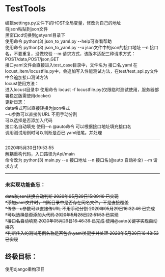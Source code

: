 # TestTools
编辑settings.py文件下的HOST全局变量，修改为自己的地址<br>
将json粘贴到json文件<br>
黑窗口cd切换到getyaml目录下<br>
使用命令 python(3) json_to_yaml.py --help可查看帮助<br>
使用命令 python(3) json_to_yaml.py --u json文件中的json的接口地址 --n 接口名，不要重复，没做校验 --m 请求方式，该版本适配三种请求方式：POST/data,POST/json,GET<br>
接口yaml文件会直接进入test_case目录中，文件名为 接口名.yaml 在locust_item/locustfile.py中，会追加写入性能测试方法，在test/test_api.py文件中会追加接口测试方法<br>
locust使用方法：<br>
进入locust目录中 使用命令 locust -f locustfile.py(仅限临时测试使用，服务器部署稳定版需使用docker)<br>
更新日志：<br>
data格式可以直接转换为json格式 <br>
--u参数可以直接传URL 不用手动分割<br> 
可以选择是否添加入代码<br>
接口名自动填充 使用--n @auto命令 可以根据接口地址填充接口名<br>
调用测试用例时可以判断是否已.yaml结尾，并处理<br>
<hr>
2020年5月30日19:53:55<br>
解耦重构代码，入口路径为Api/main<br>
命令改为 python(3) main.py --u 接口地址  --n 接口名(@auto 自动补全) --m 请求方式



<hr>
<p>
<h3>
未实现功能备忘：
</h3></p>
<s>data和json转换自动判断 2020年05月29日15:09:10 已实现<br></s>
<s>*添加yaml文件时，判断目录中是否存在同名文件，不是直接覆盖<br></s>
<s>*传参--u参数可以直接传URL 不用手动分割 2020年05月29日16:32:46 已完成</s><br>
<s>*可以选择是否添加入代码   2020年5月28日22:51:53 已实现<br></s>
<s>*接口名自动填充 2020年05月29日16:46:36 已完成 使用@auto关键字实现自动填充<br></s>
<s>*判断传入的测试用例名称是否包含.yaml关键字并处理 2020年5月30日16:48:53 已实现<br></s>
<p><h2>终极目标：</h2></p>
<p>使用django重构项目</p>

